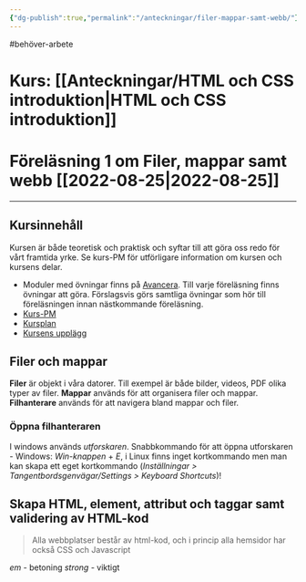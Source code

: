 ```yaml
---
{"dg-publish":true,"permalink":"/anteckningar/filer-mappar-samt-webb/"}
---
```


#behöver-arbete 
# Kurs: [[Anteckningar/HTML och CSS introduktion\|HTML och CSS introduktion]]
# Föreläsning 1 om Filer, mappar samt webb [[2022-08-25\|2022-08-25]]
---
## Kursinnehåll
Kursen är både teoretisk och praktisk och syftar till att göra oss redo för vårt framtida yrke. 
Se kurs-PM för utförligare information om kursen och kursens delar.
- Moduler med övningar finns på [Avancera](http://www.Avancera.app). Till varje föreläsning finns övningar att göra. Förslagsvis görs samtliga övningar som hör till föreläsningen innan nästkommande föreläsning.
- [Kurs-PM](https://www.ithsdistans.se/pluginfile.php/62469/mod_resource/content/1/Kurs-PM%20HTMLCSS.pdf)
- [Kursplan](https://www.ithsdistans.se/pluginfile.php/62468/mod_resource/content/1/HTML%20och%20CSS.pdf)
- [Kursens upplägg](https://www.ithsdistans.se/mod/page/view.php?id=27746)

## Filer och mappar
**Filer** är objekt i våra datorer. Till exempel är både bilder, videos, PDF olika typer av filer. 
**Mappar** används för att organisera filer och mappar. 
**Filhanterare** används för att navigera bland mappar och filer. 
<div class="transclusion internal-embed is-loaded"><div class="markdown-embed">



### Öppna filhanteraren
I windows används *utforskaren*.  Snabbkommando för att öppna utforskaren - Windows: *Win-knappen* + *E*, i Linux finns inget kortkommando men man kan skapa ett eget kortkommando (*Inställningar > Tangentbordsgenvägar/Settings > Keyboard Shortcuts*)!

</div></div>

## Skapa HTML, element, attribut och taggar samt validering av HTML-kod
>Alla webbplatser består av html-kod, och i princip alla hemsidor har också CSS och Javascript

*em* - betoning
*strong* - viktigt

